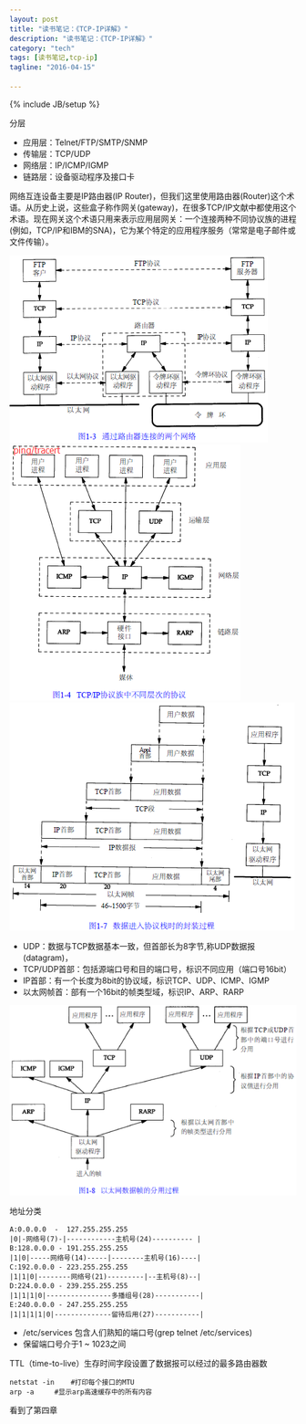 ```yaml
---
layout: post
title: "读书笔记：《TCP-IP详解》"
description: "读书笔记：《TCP-IP详解》"
category: "tech"
tags: [读书笔记,tcp-ip]
tagline: "2016-04-15"

---
```

{% include JB/setup %}

分层

- 应用层：Telnet/FTP/SMTP/SNMP
- 传输层：TCP/UDP
- 网络层：IP/ICMP/IGMP
- 链路层：设备驱动程序及接口卡

网络互连设备主要是IP路由器(IP Router)，但我们这里使用路由器(Router)这个术语。从历史上说，这些盒子称作网关(gateway)，在很多TCP/IP文献中都使用这个术语。现在网关这个术语只用来表示应用层网关：一个连接两种不同协议族的进程(例如，TCP/IP和IBM的SNA)，它为某个特定的应用程序服务（常常是电子邮件或文件传输）。

![](/images/tcpip-1-3.png)  
![](/images/tcpip-1-4.png)  
![](/images/tcpip-1-2.png)  

- UDP：数据与TCP数据基本一致，但首部长为8字节,称UDP数据报(datagram)，
- TCP/UDP首部：包括源端口号和目的端口号，标识不同应用（端口号16bit）
- IP首部：有一个长度为8bit的协议域，标识TCP、UDP、ICMP、IGMP
- 以太网帧首：部有一个16bit的帧类型域，标识IP、ARP、RARP

![](/images/tcpip-1-8.png)

地址分类

    A:0.0.0.0  -  127.255.255.255
    |0|-网络号(7)-|------------主机号(24)---------- |
    B:128.0.0.0 - 191.255.255.255
    |1|0|-----网络号(14)-----|--------主机号(16)----|
    C:192.0.0.0 - 223.255.255.255 
    |1|1|0|--------网络号(21)---------|--主机号(8)--|
    D:224.0.0.0 - 239.255.255.255 
    |1|1|1|0|----------------多播组号(28)-----------|
    E:240.0.0.0 - 247.255.255.255 
    |1|1|1|1|0|--------------留待后用(27)-----------|

- /etc/services 包含人们熟知的端口号(grep telnet /etc/services)
- 保留端口号介于1 ~ 1023之间

TTL（time-to-live）生存时间字段设置了数据报可以经过的最多路由器数

    netstat -in    #打印每个接口的MTU
    arp -a     #显示arp高速缓存中的所有内容

看到了第四章

